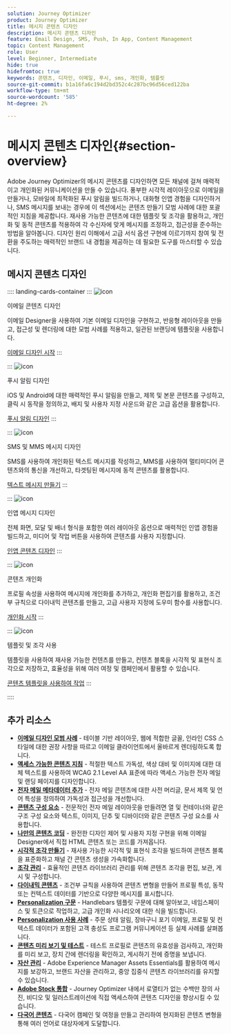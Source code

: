 ```yaml
---
solution: Journey Optimizer
product: Journey Optimizer
title: 메시지 콘텐츠 디자인
description: 메시지 콘텐츠 디자인
feature: Email Design, SMS, Push, In App, Content Management
topic: Content Management
role: User
level: Beginner, Intermediate
hide: true
hidefromtoc: true
keywords: 콘텐츠, 디자인, 이메일, 푸시, sms, 개인화, 템플릿
source-git-commit: b1a16fa6c194d2bd352c4c287bc96d56ced122ba
workflow-type: tm+mt
source-wordcount: '585'
ht-degree: 2%

---
```


# 메시지 콘텐츠 디자인{#section-overview}

Adobe Journey Optimizer의 메시지 콘텐츠를 디자인하면 모든 채널에 걸쳐 매력적이고 개인화된 커뮤니케이션을 만들 수 있습니다. 풍부한 시각적 레이아웃으로 이메일을 만들거나, 모바일에 최적화된 푸시 알림을 빌드하거나, 대화형 인앱 경험을 디자인하거나, SMS 메시지를 보내는 경우에 이 섹션에서는 콘텐츠 만들기 모범 사례에 대한 포괄적인 지침을 제공합니다. 재사용 가능한 콘텐츠에 대한 템플릿 및 조각을 활용하고, 개인화 및 동적 콘텐츠를 적용하여 각 수신자에 맞게 메시지를 조정하고, 접근성을 준수하는 방법을 알아봅니다. 디자인 원리 이해에서 고급 서식 옵션 구현에 이르기까지 참여 및 전환을 주도하는 매력적인 브랜드 내 경험을 제공하는 데 필요한 도구를 마스터할 수 있습니다.

## 메시지 콘텐츠 디자인

:::: landing-cards-container
:::
![icon](https://cdn.experienceleague.adobe.com/icons/email.svg)

이메일 콘텐츠 디자인

이메일 Designer을 사용하여 기본 이메일 디자인을 구현하고, 반응형 레이아웃을 만들고, 접근성 및 렌더링에 대한 모범 사례를 적용하고, 일관된 브랜딩에 템플릿을 사용합니다.

[이메일 디자인 시작](../email/get-started-email-design.md)
:::

:::
![icon](https://cdn.experienceleague.adobe.com/icons/mobile.svg?lang=ko)

푸시 알림 디자인

iOS 및 Android에 대한 매력적인 푸시 알림을 만들고, 제목 및 본문 콘텐츠를 구성하고, 클릭 시 동작을 정의하고, 배지 및 사용자 지정 사운드와 같은 고급 옵션을 활용합니다.

[푸시 알림 디자인](../push/design-push.md)
:::

:::
![icon](https://cdn.experienceleague.adobe.com/icons/chat.svg)

SMS 및 MMS 메시지 디자인

SMS를 사용하여 개인화된 텍스트 메시지를 작성하고, MMS를 사용하여 멀티미디어 콘텐츠와의 통신을 개선하고, 타겟팅된 메시지에 동적 콘텐츠를 활용합니다.

[텍스트 메시지 만들기](../sms/create-sms.md)
:::

:::
![icon](https://cdn.experienceleague.adobe.com/icons/device-mobile.svg)

인앱 메시지 디자인

전체 화면, 모달 및 배너 형식을 포함한 여러 레이아웃 옵션으로 매력적인 인앱 경험을 빌드하고, 미디어 및 작업 버튼을 사용하여 콘텐츠를 사용자 지정합니다.

[인앱 콘텐츠 디자인](../in-app/design-in-app.md)
:::

:::
![icon](https://cdn.experienceleague.adobe.com/icons/personalization.svg)

콘텐츠 개인화

프로필 속성을 사용하여 메시지에 개인화를 추가하고, 개인화 편집기를 활용하고, 조건부 규칙으로 다이내믹 콘텐츠를 만들고, 고급 사용자 지정에 도우미 함수를 사용합니다.

[개인화 시작](../personalization/personalize.md)
:::

:::
![icon](https://cdn.experienceleague.adobe.com/icons/duplicate.svg)

템플릿 및 조각 사용

템플릿을 사용하여 재사용 가능한 컨텐츠를 만들고, 컨텐츠 블록을 시각적 및 표현식 조각으로 저장하고, 효율성을 위해 여러 여정 및 캠페인에서 활용할 수 있습니다.

[콘텐츠 템플릿을 사용하여 작업](../content-management/use-content-templates.md)
:::

::::


## 추가 리소스

- **[이메일 디자인 모범 사례](../email/get-started-email-design.md#best-practices)** - 테이블 기반 레이아웃, 웹에 적합한 글꼴, 인라인 CSS 스타일에 대한 권장 사항을 따르고 이메일 클라이언트에서 올바르게 렌더링하도록 합니다.
- **[액세스 가능한 콘텐츠 지침](../email/accessible-content.md)** - 적절한 텍스트 가독성, 색상 대비 및 이미지에 대한 대체 텍스트를 사용하여 WCAG 2.1 Level AA 표준에 따라 액세스 가능한 전자 메일 및 랜딩 페이지를 디자인합니다.
- **[전자 메일 메타데이터 추가](../email/email-metadata.md)** - 전자 메일 콘텐츠에 대한 사전 머리글, 문서 제목 및 언어 특성을 정의하여 가독성과 접근성을 개선합니다.
- **[콘텐츠 구성 요소](../email/content-components.md)** - 전문적인 전자 메일 레이아웃을 만들려면 열 및 컨테이너와 같은 구조 구성 요소와 텍스트, 이미지, 단추 및 디바이더와 같은 콘텐츠 구성 요소를 사용합니다.
- **[나만의 콘텐츠 코딩](../email/code-content.md)** - 완전한 디자인 제어 및 사용자 지정 구현을 위해 이메일 Designer에서 직접 HTML 콘텐츠 또는 코드를 가져옵니다.
- **[시각적 조각 만들기](../content-management/create-fragments.md)** - 재사용 가능한 시각적 및 표현식 조각을 빌드하여 콘텐츠 블록을 표준화하고 채널 간 콘텐츠 생성을 가속화합니다.
- **[조각 관리](../content-management/manage-fragments.md)** - 효율적인 콘텐츠 라이브러리 관리를 위해 콘텐츠 조각을 편집, 보관, 게시 및 구성합니다.
- **[다이내믹 콘텐츠](../personalization/dynamic-content.md)** - 조건부 규칙을 사용하여 콘텐츠 변형을 만들어 프로필 특성, 동작 또는 컨텍스트 데이터를 기반으로 다양한 메시지를 표시합니다.
- **[Personalization 구문](../personalization/personalization-syntax.md)** - Handlebars 템플릿 구문에 대해 알아보고, 네임스페이스 및 토큰으로 작업하고, 고급 개인화 시나리오에 대한 식을 빌드합니다.
- **[Personalization 사용 사례](../personalization/personalization-use-case.md)** - 주문 상태 알림, 장바구니 포기 이메일, 프로필 및 컨텍스트 데이터가 포함된 고객 충성도 프로그램 커뮤니케이션 등 실제 사례를 살펴봅니다.
- **[콘텐츠 미리 보기 및 테스트](../content-management/preview-test.md)** - 테스트 프로필로 콘텐츠의 유효성을 검사하고, 개인화를 미리 보고, 장치 간에 렌더링을 확인하고, 게시하기 전에 증명을 보냅니다.
- **[자산 관리](../integrations/assets.md)** - Adobe Experience Manager Assets Essentials를 활용하여 메시지를 보강하고, 브랜드 자산을 관리하고, 중앙 집중식 콘텐츠 라이브러리를 유지할 수 있습니다.
- **[Adobe Stock 통합](../integrations/stock.md)** - Journey Optimizer 내에서 로열티가 없는 수백만 장의 사진, 비디오 및 일러스트레이션에 직접 액세스하여 콘텐츠 디자인을 향상시킬 수 있습니다.
- **[다국어 콘텐츠](../content-management/multilingual-gs.md)** - 다국어 캠페인 및 여정을 만들고 관리하여 현지화된 콘텐츠 변형을 통해 여러 언어로 대상자에게 도달합니다.

